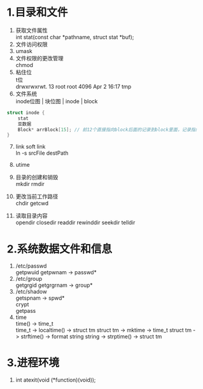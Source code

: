 # 1.目录和文件
1. 获取文件属性  
int stat(const char *pathname, struct stat *buf);
2. 文件访问权限
3. umask
4. 文件权限的更改管理  
chmod 
5. 粘住位  
t位  
drwxrwxrwt.  13 root root 4096 Apr  2 16:17 tmp
6. 文件系统  
inode位图 | 块位图 | inode | block  
```c
struct inode {
    stat
    亚数据
    Block* arrBlock[15]; // 前12个直接指向block后面的记录到block里面，记录指向其他的block的地址
}
```

7. link soft link  
ln -s srcFile destPath

8. utime  
9. 目录的创建和销毁  
mkdir rmdir
10. 更改当前工作路径  
chdir getcwd
11. 读取目录内容  
opendir closedir readdir 
rewinddir seekdir telldir

# 2.系统数据文件和信息
1. /etc/passwd  
    getpwuid getpwnam -> passwd*
2. /etc/group  
    getgrgid getgrgrnam -> group*
3. /etc/shadow  
    getspnam -> spwd*  
    crypt  
    getpass  
4. time  
time() -> time_t  
time_t -> localtime() -> struct tm
struct tm -> mktime -> time_t
struct tm -> strftime() -> format string
string -> strptime() -> struct tm



# 3.进程环境
1. int atexit(void (*function)(void));  










